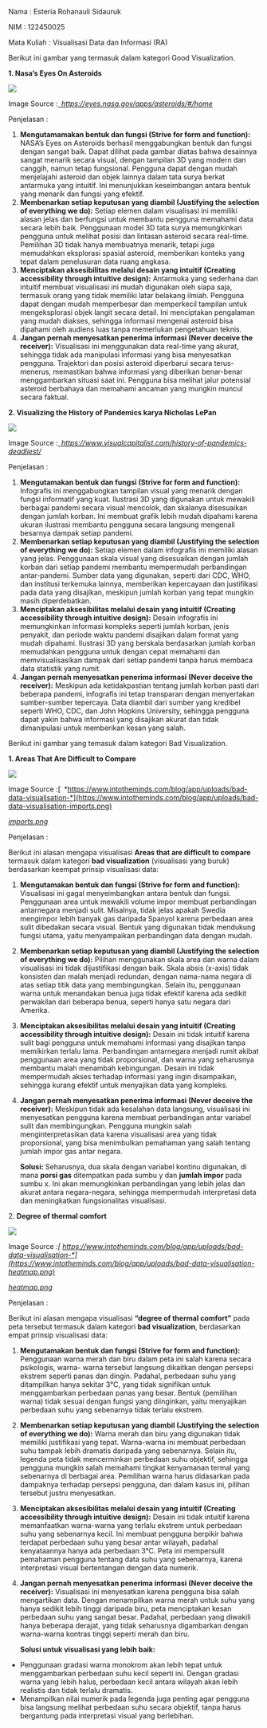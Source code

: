 ﻿Nama   : Esteria Rohanauli Sidauruk 

NIM   : 122450025 

Mata Kuliah  : Visualisasi Data dan Informasi (RA) 

Berikut ini gambar yang termasuk dalam kategori Good Visualization. 

**1.  Nasa’s Eyes On Asteroids** 

![](Aspose.Words.e00640ec-8ad7-4168-b4fe-b86cb56e0c79.001.jpeg)

Image Source :[` `*https://eyes.nasa.gov/apps/asteroids/#/home* ](https://eyes.nasa.gov/apps/asteroids/#/home)

Penjelasan : 

1. **Mengutamamakan  bentuk  dan  fungsi  (Strive  for  form  and  function):** NASA’s Eyes on Asteroids berhasil menggabungkan bentuk dan fungsi dengan sangat baik. Dapat dilihat pada gambar diatas bahwa desainnya sangat menarik secara visual, dengan tampilan 3D yang modern dan canggih, namun tetap fungsional. Pengguna dapat dengan mudah menjelajahi asteroid dan objek lainnya dalam tata surya berkat antarmuka yang intuitif. Ini menunjukkan keseimbangan antara bentuk yang menarik dan fungsi yang efektif. 
1. **Membenarkan setiap keputusan yang diambil (Justifying the selection of everything we  do):** Setiap elemen dalam visualisasi ini memiliki alasan jelas dan berfungsi untuk membantu pengguna  memahami  data  secara  lebih  baik.  Penggunaan  model  3D  tata  surya memungkinkan  pengguna  untuk  melihat  posisi dan  lintasan  asteroid  secara  real-time. Pemilihan  3D  tidak  hanya  membuatnya  menarik,  tetapi  juga  memudahkan  eksplorasi spasial asteroid, memberikan konteks yang tepat dalam penelusuran data ruang angkasa. 
3. **Menciptakan  aksesibilitas  melalui  desain  yang  intuitif  (Creating  accessibility through  intuitive  design):** Antarmuka yang sederhana dan intuitif membuat visualisasi ini mudah digunakan oleh siapa saja, termasuk orang yang tidak memiliki latar belakang ilmiah. Pengguna dapat dengan mudah memperbesar dan memperkecil tampilan untuk mengeksplorasi objek langit secara  detail.  Ini  menciptakan  pengalaman  yang  mudah  diakses,  sehingga  informasi mengenai asteroid bisa dipahami oleh audiens luas tanpa memerlukan pengetahuan teknis. 
3. **Jangan  pernah  menyesatkan  penerima  informasi  (Never  deceive  the  receiver):** Visualisasi ini menggunakan data real-time yang akurat, sehingga tidak ada manipulasi informasi  yang  bisa  menyesatkan  pengguna. Trajektori  dan  posisi  asteroid  diperbarui secara  terus-menerus,  memastikan  bahwa  informasi  yang  diberikan  benar-benar menggambarkan situasi saat ini. Pengguna bisa melihat jalur potensial asteroid berbahaya dan memahami ancaman yang mungkin muncul secara faktual. 

**2.  Visualizing the History of Pandemics karya Nicholas LePan** 

![](Aspose.Words.e00640ec-8ad7-4168-b4fe-b86cb56e0c79.002.jpeg)

Image Source :[` `*https://www.visualcapitalist.com/history-of-pandemics-deadliest/* ](https://www.visualcapitalist.com/history-of-pandemics-deadliest/)

Penjelasan : 

1. **Mengutamakan  bentuk  dan  fungsi  (Strive  for  form  and  function):** Infografis ini menggabungkan tampilan visual yang menarik dengan fungsi informatif yang kuat.  Ilustrasi  3D  yang  digunakan  untuk  mewakili  berbagai  pandemi  secara  visual mencolok, dan skalanya disesuaikan dengan jumlah korban. Ini membuat grafik lebih mudah dipahami karena ukuran ilustrasi membantu pengguna secara langsung mengenali besarnya dampak setiap pandemi. 
1. **Membenarkan setiap keputusan yang diambil (Justifying the selection of everything we  do):** Setiap elemen dalam infografis ini memiliki alasan yang jelas. Penggunaan skala visual yang disesuaikan dengan jumlah korban dari setiap pandemi membantu mempermudah perbandingan antar-pandemi. Sumber data yang digunakan, seperti dari CDC, WHO, dan institusi  terkemuka  lainnya,  memberikan  kepercayaan  dan  justifikasi  pada  data  yang disajikan, meskipun jumlah korban yang tepat mungkin masih diperdebatkan. 
1. **Menciptakan aksesibilitas melalui desain yang intuitif (Creating accessibility through intuitive  design):** Desain infografis ini memungkinkan informasi kompleks seperti jumlah korban, jenis penyakit, dan periode  waktu  pandemi disajikan dalam format  yang mudah dipahami. Ilustrasi  3D  yang  berskala  berdasarkan  jumlah  korban  memudahkan  pengguna  untuk dengan cepat memahami dan memvisualisasikan dampak dari setiap pandemi tanpa harus membaca data statistik yang rumit. 
1. **Jangan  pernah  menyesatkan  penerima  informasi  (Never  deceive  the  receiver):** Meskipun  ada  ketidakpastian  tentang  jumlah  korban  pasti  dari  beberapa  pandemi, infografis  ini  tetap  transparan  dengan  menyertakan  sumber-sumber  tepercaya.  Data diambil dari sumber yang kredibel seperti WHO, CDC, dan John Hopkins University, sehingga  pengguna  dapat  yakin  bahwa  informasi  yang  disajikan  akurat  dan  tidak dimanipulasi untuk memberikan kesan yang salah. 

Berikut ini gambar yang temasuk dalam kategori Bad Visualization. 

**1.  Areas That Are Difficult to Compare** 

![](Aspose.Words.e00640ec-8ad7-4168-b4fe-b86cb56e0c79.003.jpeg)

Image Source :[` `*https://www.intotheminds.com/blog/app/uploads/bad-data-visualisation-*](https://www.intotheminds.com/blog/app/uploads/bad-data-visualisation-imports.png)

[*imports.png* ](https://www.intotheminds.com/blog/app/uploads/bad-data-visualisation-imports.png)

Penjelasan :  

Berikut ini alasan mengapa visualisasi **Areas that are difficult to compare** termasuk dalam kategori **bad visualization** (visualisasi yang buruk) berdasarkan keempat prinsip visualisasi data: 

1. **Mengutamakan  bentuk  dan  fungsi  (Strive  for  form  and  function):** Visualisasi ini gagal menyeimbangkan antara bentuk dan fungsi. Penggunaan area untuk mewakili volume impor membuat perbandingan antarnegara menjadi sulit. Misalnya, tidak jelas apakah Swedia mengimpor lebih banyak gas daripada Spanyol karena perbedaan area sulit dibedakan secara visual. Bentuk yang digunakan tidak mendukung fungsi utama, yaitu menyampaikan perbandingan data dengan mudah. 
1. **Membenarkan setiap keputusan yang diambil (Justifying the selection of everything we  do):** Pilihan menggunakan skala area dan warna dalam visualisasi ini tidak dijustifikasi dengan baik. Skala absis (x-axis) tidak konsisten dan malah menjadi redundan, dengan nama-nama negara di atas setiap titik data yang membingungkan. Selain itu, penggunaan warna untuk menandakan benua juga tidak efektif karena ada sedikit perwakilan dari beberapa benua, seperti hanya satu negara dari Amerika. 
3. **Menciptakan aksesibilitas melalui desain yang intuitif (Creating accessibility through intuitive  design):** Desain ini tidak intuitif karena sulit bagi pengguna untuk memahami informasi yang disajikan tanpa memikirkan terlalu lama. Perbandingan antarnegara menjadi rumit akibat penggunaan area yang tidak proporsional, dan warna yang seharusnya membantu malah menambah kebingungan. Desain ini tidak mempermudah akses terhadap informasi yang ingin disampaikan, sehingga kurang efektif untuk menyajikan data yang kompleks. 
3. **Jangan  pernah  menyesatkan  penerima  informasi  (Never  deceive  the  receiver):** Meskipun tidak ada kesalahan data langsung, visualisasi ini menyesatkan pengguna karena membuat perbandingan antar variabel sulit dan membingungkan. Pengguna mungkin salah menginterpretasikan  data  karena  visualisasi  area  yang  tidak  proporsional,  yang  bisa menimbulkan pemahaman yang salah tentang jumlah impor gas antar negara. 

   **Solusi:** Seharusnya, dua skala dengan variabel kontinu digunakan, di mana **porsi gas** ditempatkan pada sumbu y dan **jumlah impor** pada sumbu x. Ini akan memungkinkan perbandingan yang lebih jelas dan akurat antara negara-negara, sehingga mempermudah interpretasi data dan meningkatkan fungsionalitas visualisasi. 

2\.  **Degree of thermal comfort**

![](Aspose.Words.e00640ec-8ad7-4168-b4fe-b86cb56e0c79.004.jpeg)

Image Source *:[ https://www.intotheminds.com/blog/app/uploads/bad-data-visualisation-*](https://www.intotheminds.com/blog/app/uploads/bad-data-visualisation-heatmap.png)*

[*heatmap.png* ](https://www.intotheminds.com/blog/app/uploads/bad-data-visualisation-heatmap.png)

Penjelasan : 

Berikut ini alasan mengapa visualisasi **“degree of thermal comfort”** pada peta tersebut termasuk dalam kategori **bad visualization**, berdasarkan empat prinsip visualisasi data: 

1. **Mengutamakan  bentuk  dan  fungsi  (Strive  for  form  and  function):** Penggunaan warna merah dan biru dalam peta ini salah karena secara psikologis, warna- warna tersebut langsung dikaitkan dengan persepsi ekstrem seperti panas dan dingin. Padahal, perbedaan suhu yang ditampilkan hanya sekitar 3°C, yang tidak signifikan untuk menggambarkan  perbedaan  panas  yang  besar.  Bentuk  (pemilihan  warna)  tidak  sesuai dengan fungsi yang diinginkan, yaitu menyajikan perbedaan suhu yang sebenarnya tidak terlalu ekstrem. 
2. **Membenarkan setiap keputusan yang diambil (Justifying the selection of everything we  do):** Warna merah dan biru yang digunakan tidak memiliki justifikasi yang tepat. Warna-warna ini membuat perbedaan suhu tampak lebih dramatis daripada yang sebenarnya. Selain itu, legenda peta tidak mencerminkan perbedaan suhu objektif, sehingga pengguna mungkin salah memahami tingkat kenyamanan termal yang sebenarnya di berbagai area. Pemilihan warna harus didasarkan pada dampaknya terhadap persepsi pengguna, dan dalam kasus ini, pilihan tersebut justru menyesatkan. 
2. **Menciptakan aksesibilitas melalui desain yang intuitif (Creating accessibility through intuitive  design):** Desain ini tidak intuitif karena memanfaatkan warna-warna yang terlalu ekstrem untuk perbedaan suhu yang sebenarnya kecil. Ini membuat pengguna berpikir bahwa terdapat perbedaan suhu yang besar antar wilayah, padahal kenyataannya hanya ada perbedaan 3°C. Peta ini mempersulit pemahaman pengguna tentang data suhu yang sebenarnya, karena interpretasi visual bertentangan dengan data numerik. 
2. **Jangan  pernah  menyesatkan  penerima  informasi  (Never  deceive  the  receiver):** Visualisasi  ini  menyesatkan  karena  pengguna  bisa  salah  mengartikan  data.  Dengan menampilkan warna merah untuk suhu yang hanya sedikit lebih tinggi daripada biru, peta menciptakan kesan perbedaan suhu yang sangat besar. Padahal, perbedaan yang diwakili hanya beberapa derajat, yang tidak seharusnya digambarkan dengan warna-warna kontras tinggi seperti merah dan biru. 

   **Solusi untuk visualisasi yang lebih baik:** 

- Penggunaan gradasi warna monokrom akan lebih tepat untuk menggambarkan perbedaan suhu kecil seperti ini. Dengan gradasi warna yang lebih halus, perbedaan kecil antara wilayah akan lebih realistis dan tidak terlalu dramatis. 
- Menampilkan  nilai  numerik  pada  legenda  juga  penting  agar  pengguna  bisa  langsung melihat perbedaan suhu secara objektif, tanpa harus bergantung pada interpretasi visual yang berlebihan. 
